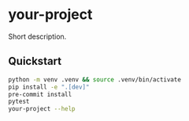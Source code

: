# your-project

Short description.

## Quickstart

```bash
python -m venv .venv && source .venv/bin/activate
pip install -e ".[dev]"
pre-commit install
pytest
your-project --help
